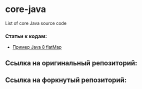 # core-java
List of core Java source code


### Статьи к кодам:
- [Пример Java 8 flatMap](https://mkyong.com/java8/java-8-flatmap-example/)

## Ссылка на оригинальный репозиторий:
[ссылка на код на GitHub]: https://github.com/mkyong/core-java

## Ссылка на форкнутый репозиторий:
[ссылка на код на GitHub]: https://github.com/alexander-pimenov/core-java

